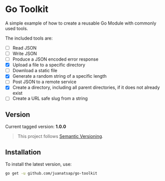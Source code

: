 # Go Toolkit

A simple example of how to create a reusable Go Module with commonly used tools.

The included tools are:

- [ ] Read JSON
- [ ] Write JSON
- [ ] Produce a JSON encoded error response
- [X] Upload a file to a specific directory
- [ ] Download a static file
- [X] Generate a random string of a specific length
- [ ] Post JSON to a remote service
- [X] Create a directory, including all parent directories, if it does not already exist
- [ ] Create a URL safe slug from a string

## Version

Current tagged version: **1.0.0**

> This project follows [Semantic Versioning](https://semver.org/).

## Installation

To install the latest version, use:

```bash
go get -u github.com/juanatsap/go-toolkit
